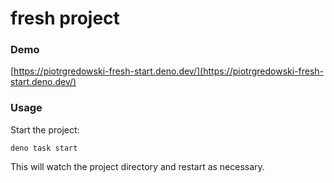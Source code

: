 # fresh project

### Demo

[https://piotrgredowski-fresh-start.deno.dev/](https://piotrgredowski-fresh-start.deno.dev/)

### Usage

Start the project:

```
deno task start
```

This will watch the project directory and restart as necessary.
